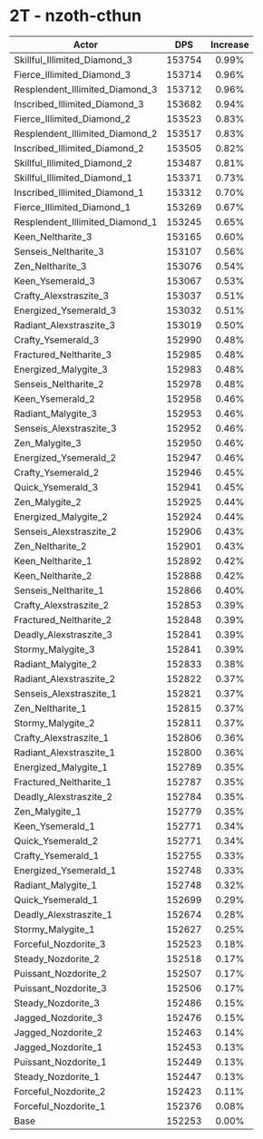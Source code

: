 # 2T - nzoth-cthun
| Actor | DPS | Increase |
|---|:---:|:---:|
|Skillful_Illimited_Diamond_3|153754|0.99%|
|Fierce_Illimited_Diamond_3|153714|0.96%|
|Resplendent_Illimited_Diamond_3|153712|0.96%|
|Inscribed_Illimited_Diamond_3|153682|0.94%|
|Fierce_Illimited_Diamond_2|153523|0.83%|
|Resplendent_Illimited_Diamond_2|153517|0.83%|
|Inscribed_Illimited_Diamond_2|153505|0.82%|
|Skillful_Illimited_Diamond_2|153487|0.81%|
|Skillful_Illimited_Diamond_1|153371|0.73%|
|Inscribed_Illimited_Diamond_1|153312|0.70%|
|Fierce_Illimited_Diamond_1|153269|0.67%|
|Resplendent_Illimited_Diamond_1|153245|0.65%|
|Keen_Neltharite_3|153165|0.60%|
|Senseis_Neltharite_3|153107|0.56%|
|Zen_Neltharite_3|153076|0.54%|
|Keen_Ysemerald_3|153067|0.53%|
|Crafty_Alexstraszite_3|153037|0.51%|
|Energized_Ysemerald_3|153032|0.51%|
|Radiant_Alexstraszite_3|153019|0.50%|
|Crafty_Ysemerald_3|152990|0.48%|
|Fractured_Neltharite_3|152985|0.48%|
|Energized_Malygite_3|152983|0.48%|
|Senseis_Neltharite_2|152978|0.48%|
|Keen_Ysemerald_2|152958|0.46%|
|Radiant_Malygite_3|152953|0.46%|
|Senseis_Alexstraszite_3|152952|0.46%|
|Zen_Malygite_3|152950|0.46%|
|Energized_Ysemerald_2|152947|0.46%|
|Crafty_Ysemerald_2|152946|0.45%|
|Quick_Ysemerald_3|152941|0.45%|
|Zen_Malygite_2|152925|0.44%|
|Energized_Malygite_2|152924|0.44%|
|Senseis_Alexstraszite_2|152906|0.43%|
|Zen_Neltharite_2|152901|0.43%|
|Keen_Neltharite_1|152892|0.42%|
|Keen_Neltharite_2|152888|0.42%|
|Senseis_Neltharite_1|152866|0.40%|
|Crafty_Alexstraszite_2|152853|0.39%|
|Fractured_Neltharite_2|152848|0.39%|
|Deadly_Alexstraszite_3|152841|0.39%|
|Stormy_Malygite_3|152841|0.39%|
|Radiant_Malygite_2|152833|0.38%|
|Radiant_Alexstraszite_2|152822|0.37%|
|Senseis_Alexstraszite_1|152821|0.37%|
|Zen_Neltharite_1|152815|0.37%|
|Stormy_Malygite_2|152811|0.37%|
|Crafty_Alexstraszite_1|152806|0.36%|
|Radiant_Alexstraszite_1|152800|0.36%|
|Energized_Malygite_1|152789|0.35%|
|Fractured_Neltharite_1|152787|0.35%|
|Deadly_Alexstraszite_2|152784|0.35%|
|Zen_Malygite_1|152779|0.35%|
|Keen_Ysemerald_1|152771|0.34%|
|Quick_Ysemerald_2|152771|0.34%|
|Crafty_Ysemerald_1|152755|0.33%|
|Energized_Ysemerald_1|152748|0.33%|
|Radiant_Malygite_1|152748|0.32%|
|Quick_Ysemerald_1|152699|0.29%|
|Deadly_Alexstraszite_1|152674|0.28%|
|Stormy_Malygite_1|152627|0.25%|
|Forceful_Nozdorite_3|152523|0.18%|
|Steady_Nozdorite_2|152518|0.17%|
|Puissant_Nozdorite_2|152507|0.17%|
|Puissant_Nozdorite_3|152506|0.17%|
|Steady_Nozdorite_3|152486|0.15%|
|Jagged_Nozdorite_3|152476|0.15%|
|Jagged_Nozdorite_2|152463|0.14%|
|Jagged_Nozdorite_1|152453|0.13%|
|Puissant_Nozdorite_1|152449|0.13%|
|Steady_Nozdorite_1|152447|0.13%|
|Forceful_Nozdorite_2|152423|0.11%|
|Forceful_Nozdorite_1|152376|0.08%|
|Base|152253|0.00%|
